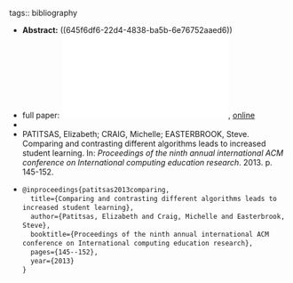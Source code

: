 tags:: bibliography

- **Abstract:** ((645f6df6-22d4-4838-ba5b-6e76752aaed6))
- full paper: ![local copy](../assets/comparing-and-contrasting-different-algorithsm_1683975635801_0.pdf), [online](http://www.cs.toronto.edu/~sme/papers/2013/Patitsas-ICSER2013.pdf)
-
- PATITSAS, Elizabeth; CRAIG, Michelle; EASTERBROOK, Steve. Comparing and contrasting different algorithms leads to increased student learning. In: *Proceedings of the ninth annual international ACM conference on International computing education research*. 2013. p. 145-152.
- ```
  @inproceedings{patitsas2013comparing,
    title={Comparing and contrasting different algorithms leads to increased student learning},
    author={Patitsas, Elizabeth and Craig, Michelle and Easterbrook, Steve},
    booktitle={Proceedings of the ninth annual international ACM conference on International computing education research},
    pages={145--152},
    year={2013}
  }
  ```